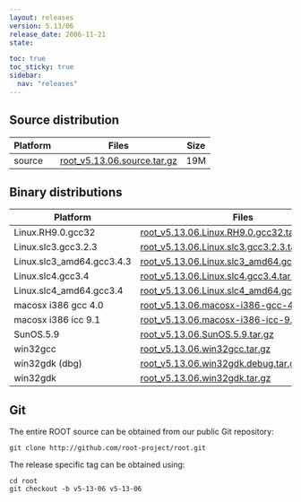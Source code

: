 ```yaml
---
layout: releases
version: 5.13/06
release_date: 2006-11-21
state:

toc: true
toc_sticky: true
sidebar:
  nav: "releases"
---
```



## Source distribution

| Platform       | Files | Size |
|-----------|-------|-----|
| source | [root_v5.13.06.source.tar.gz](https://root.cern/download/root_v5.13.06.source.tar.gz) |  19M |


## Binary distributions

| Platform       | Files | Size |
|-----------|-------|-----|
| Linux.RH9.0.gcc32 | [root_v5.13.06.Linux.RH9.0.gcc32.tar.gz](https://root.cern/download/root_v5.13.06.Linux.RH9.0.gcc32.tar.gz) |  44M |
| Linux.slc3.gcc3.2.3 | [root_v5.13.06.Linux.slc3.gcc3.2.3.tar.gz](https://root.cern/download/root_v5.13.06.Linux.slc3.gcc3.2.3.tar.gz) |  41M |
| Linux.slc3_amd64.gcc3.4.3 | [root_v5.13.06.Linux.slc3_amd64.gcc3.4.3.tar.gz](https://root.cern/download/root_v5.13.06.Linux.slc3_amd64.gcc3.4.3.tar.gz) |  45M |
| Linux.slc4.gcc3.4 | [root_v5.13.06.Linux.slc4.gcc3.4.tar.gz](https://root.cern/download/root_v5.13.06.Linux.slc4.gcc3.4.tar.gz) |  36M |
| Linux.slc4_amd64.gcc3.4 | [root_v5.13.06.Linux.slc4_amd64.gcc3.4.tar.gz](https://root.cern/download/root_v5.13.06.Linux.slc4_amd64.gcc3.4.tar.gz) |  36M |
| macosx i386 gcc 4.0 | [root_v5.13.06.macosx-i386-gcc-4.0.tar.gz](https://root.cern/download/root_v5.13.06.macosx-i386-gcc-4.0.tar.gz) |  37M |
| macosx i386 icc 9.1 | [root_v5.13.06.macosx-i386-icc-9.1.tar.gz](https://root.cern/download/root_v5.13.06.macosx-i386-icc-9.1.tar.gz) |  72M |
| SunOS.5.9 | [root_v5.13.06.SunOS.5.9.tar.gz](https://root.cern/download/root_v5.13.06.SunOS.5.9.tar.gz) |  40M |
| win32gcc | [root_v5.13.06.win32gcc.tar.gz](https://root.cern/download/root_v5.13.06.win32gcc.tar.gz) |  38M |
| win32gdk (dbg) | [root_v5.13.06.win32gdk.debug.tar.gz](https://root.cern/download/root_v5.13.06.win32gdk.debug.tar.gz) |  76M |
| win32gdk | [root_v5.13.06.win32gdk.tar.gz](https://root.cern/download/root_v5.13.06.win32gdk.tar.gz) |  42M |


## Git
The entire ROOT source can be obtained from our public Git repository:

~~~
git clone http://github.com/root-project/root.git
~~~
The release specific tag can be obtained using:
~~~
cd root
git checkout -b v5-13-06 v5-13-06
~~~

